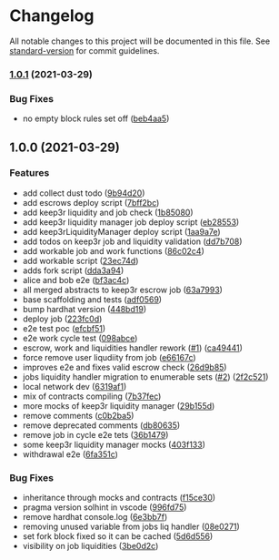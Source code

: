 # Changelog

All notable changes to this project will be documented in this file. See [standard-version](https://github.com/conventional-changelog/standard-version) for commit guidelines.

### [1.0.1](https://github.com/lbertenasco/keep3r-liquidity-manager/compare/v1.0.0...v1.0.1) (2021-03-29)

### Bug Fixes

- no empty block rules set off ([beb4aa5](https://github.com/lbertenasco/keep3r-liquidity-manager/commit/beb4aa586556719d4886b3582f7679d0b1a892c3))

## 1.0.0 (2021-03-29)

### Features

- add collect dust todo ([9b94d20](https://github.com/lbertenasco/keep3r-liquidity-manager/commit/9b94d2050cc5203e850ce10bbfc4a2ce87458893))
- add escrows deploy script ([7bff2bc](https://github.com/lbertenasco/keep3r-liquidity-manager/commit/7bff2bc7d36a7283c07012fc3f12be01b47772d6))
- add keep3r liquidity and job check ([1b85080](https://github.com/lbertenasco/keep3r-liquidity-manager/commit/1b850803358cccf4432182f4776799e8a6220dcd))
- add keep3r liquidity manager job deploy script ([eb28553](https://github.com/lbertenasco/keep3r-liquidity-manager/commit/eb28553c7f79dc752b3e1216f9850763b87f0791))
- add keep3rLiquidityManager deploy script ([1aa9a7e](https://github.com/lbertenasco/keep3r-liquidity-manager/commit/1aa9a7e47c40c978fc90a7b2aef374ff26f2b676))
- add todos on keep3r job and liquidity validation ([dd7b708](https://github.com/lbertenasco/keep3r-liquidity-manager/commit/dd7b7083d080562015b30e98fbed06c1426a7f9b))
- add workable job and work functions ([86c02c4](https://github.com/lbertenasco/keep3r-liquidity-manager/commit/86c02c44e4a7c6f1f9a7d64b2a78a1d7282084d2))
- add workable script ([23ec74d](https://github.com/lbertenasco/keep3r-liquidity-manager/commit/23ec74d05ffc3c75470d48c8705bd4e75f6ce257))
- adds fork script ([dda3a94](https://github.com/lbertenasco/keep3r-liquidity-manager/commit/dda3a94f0e037aad2fb47154636cf853c85d9a01))
- alice and bob e2e ([bf3ac4c](https://github.com/lbertenasco/keep3r-liquidity-manager/commit/bf3ac4ceca09852f28c339d05415291edcbc5160))
- all merged abstracts to keep3r escrow job ([63a7993](https://github.com/lbertenasco/keep3r-liquidity-manager/commit/63a7993f47e9598324ef4fe0fb4586dba769a6d4))
- base scaffolding and tests ([adf0569](https://github.com/lbertenasco/keep3r-liquidity-manager/commit/adf056962f5c711c8ed58e9d9f4364a656f09f3b))
- bump hardhat version ([448bd19](https://github.com/lbertenasco/keep3r-liquidity-manager/commit/448bd19b5e585cf5e2c7bf91033ac0814746ce5e))
- deploy job ([223fc0d](https://github.com/lbertenasco/keep3r-liquidity-manager/commit/223fc0d2609671a4f7b222712a454ff7d57debb8))
- e2e test poc ([efcbf51](https://github.com/lbertenasco/keep3r-liquidity-manager/commit/efcbf519c9a40016418eb6bdbebfce5b8f825d36))
- e2e work cycle test ([098abce](https://github.com/lbertenasco/keep3r-liquidity-manager/commit/098abce1798ccc56c0bd357e0d5a34b7cbf89b6e))
- escrow, work and liquidities handler rework ([#1](https://github.com/lbertenasco/keep3r-liquidity-manager/issues/1)) ([ca49441](https://github.com/lbertenasco/keep3r-liquidity-manager/commit/ca49441bb35a19337938a406cee613491f4b2de1))
- force remove user liqudiity from job ([e66167c](https://github.com/lbertenasco/keep3r-liquidity-manager/commit/e66167cf0e5d580abd4ef47404f59bd737696373))
- improves e2e and fixes valid escrow check ([26d9b85](https://github.com/lbertenasco/keep3r-liquidity-manager/commit/26d9b857f5132c511995f9f6a8f4c9edd4092829))
- jobs liquidity handler migration to enumerable sets ([#2](https://github.com/lbertenasco/keep3r-liquidity-manager/issues/2)) ([2f2c521](https://github.com/lbertenasco/keep3r-liquidity-manager/commit/2f2c521e7bc745e7f4c6a5adee2f7c782bee303f))
- local network dev ([6319af1](https://github.com/lbertenasco/keep3r-liquidity-manager/commit/6319af119a13ade6ec5ba44151956bd71b67f70a))
- mix of contracts compiling ([7b37fec](https://github.com/lbertenasco/keep3r-liquidity-manager/commit/7b37fec0f4b0a609084e21fafc6fddbe83d40519))
- more mocks of keep3r liquidity manager ([29b155d](https://github.com/lbertenasco/keep3r-liquidity-manager/commit/29b155d403465bc8236fbcfe1e36557b36ca6978))
- remove comments ([c0b2ba5](https://github.com/lbertenasco/keep3r-liquidity-manager/commit/c0b2ba5788a700b989fcccb6ee4eaa35ee800d4f))
- remove deprecated comments ([db80635](https://github.com/lbertenasco/keep3r-liquidity-manager/commit/db806355fc6903ac20b27b8f55b27d5b956ebfd7))
- remove job in cycle e2e tets ([36b1479](https://github.com/lbertenasco/keep3r-liquidity-manager/commit/36b1479e81fc38b6a74da487fd113c92a3a03223))
- some keep3r liquidity manager mocks ([403f133](https://github.com/lbertenasco/keep3r-liquidity-manager/commit/403f133a4be0c1a4b5c7484a6374d2f6b7d42bf7))
- withdrawal e2e ([6fa351c](https://github.com/lbertenasco/keep3r-liquidity-manager/commit/6fa351cbcf2e6be2bbc7d8053464971c1bf5b0ed))

### Bug Fixes

- inheritance through mocks and contracts ([f15ce30](https://github.com/lbertenasco/keep3r-liquidity-manager/commit/f15ce30841809d6e8f6435b42347c4c5e911517e))
- pragma version solhint in vscode ([996fd75](https://github.com/lbertenasco/keep3r-liquidity-manager/commit/996fd75a42675e0f9342a4b74e1c2da0e659114c))
- remove hardhat console.log ([6e3bb7f](https://github.com/lbertenasco/keep3r-liquidity-manager/commit/6e3bb7f65074d7b019958e16b4ec90e4070a9845))
- removing unused variable from jobs liq handler ([08e0271](https://github.com/lbertenasco/keep3r-liquidity-manager/commit/08e0271dcf542edd39d688fdab652311039978ea))
- set fork block fixed so it can be cached ([5d6d556](https://github.com/lbertenasco/keep3r-liquidity-manager/commit/5d6d556e9faf56f216da221f171d305646fd3a9b))
- visibility on job liquidities ([3be0d2c](https://github.com/lbertenasco/keep3r-liquidity-manager/commit/3be0d2cb69c7284da801e358c46e59ada4459a86))
